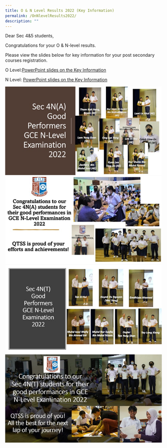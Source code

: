 ```yaml
---
title: O & N Level Results 2022 (Key Information)
permalink: /OnNlevelResults2022/
description: ""
---
```

Dear Sec 4&5 students,

Congratulations for your O & N-level results.

Please view the slides below for key information for your post secondary courses registration.

O Level:[PowerPoint slides on the Key Information](/files/2022%20O-Level%20Briefing%20Slides%20for%20Students_website.pdf)

N Level: [PowerPoint slides on the Key Information](/files/Release%20of%20N%20Level%20Results_Key%20Information.pdf)

![](/images/Students/4NAa.jpg)
![](/images/Students/4NAb.jpg)
![](/images/Students/4NTa.jpg)![](/images/Students/4NTb.jpg)